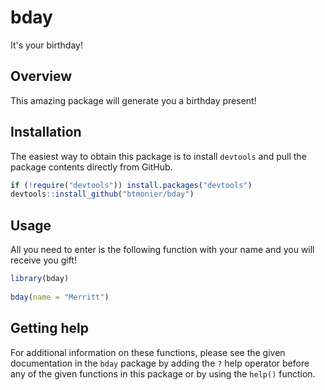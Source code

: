 bday
====
It's your birthday!

Overview
--------
This amazing package will generate you a birthday present! 

Installation
------------
The easiest way to obtain this package is to install `devtools` and pull the package contents directly from GitHub.

``` r
if (!require("devtools")) install.packages("devtools")
devtools::install_github("btmonier/bday")
```

Usage
-----
All you need to enter is the following function with your name and you will receive you gift!
 
```r
library(bday)
 
bday(name = "Merritt")
```
 
Getting help
------------
For additional information on these functions, please see the given documentation in the `bday` package by adding the `?` help operator before any of the given functions in this package or by using the `help()` function.